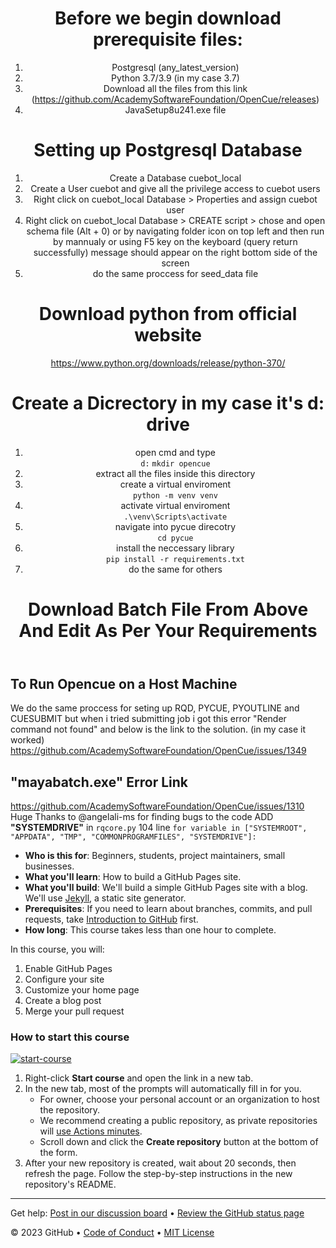 <header>

<!--
  <<< Author notes: Course header >>>
  Include a 1280×640 image, course title in sentence case, and a concise description in emphasis.
  In your repository settings: enable template repository, add your 1280×640 social image, auto delete head branches.
  Add your open source license, GitHub uses MIT license.
-->
# Before we begin download prerequisite files: 
  1. Postgresql (any_latest_version)
  2. Python 3.7/3.9 (in my case 3.7)
  3. Download all the files from this link (https://github.com/AcademySoftwareFoundation/OpenCue/releases)
  4. JavaSetup8u241.exe file 
# Setting up Postgresql Database 
1. Create a Database cuebot_local
2. Create a User cuebot and give all the privilege access to cuebot users
3. Right click on cuebot_local Database > Properties and assign cuebot user 
4. Right click on cuebot_local Database > CREATE script > chose and open schema file (Alt + 0) or by navigating folder icon on top left and then run by mannualy or using F5 key on the keyboard (query return successfully) message should appear on the right bottom side of the screen
5. do the same proccess for seed_data file 
# Download python from official website 
https://www.python.org/downloads/release/python-370/
# Create a Dicrectory in my case it's d: drive 
1. open cmd and type \
 `d:`
 `mkdir opencue`
2. extract all the files inside this directory
3. create a virtual enviroment \
 `python -m venv venv`
4. activate virtual enviroment \
 `.\venv\Scripts\activate`
5. navigate into pycue direcotry \
 `cd pycue`
6. install the  neccessary library \
 `pip install -r requirements.txt`
7. do the same for others
# Download Batch File From Above And Edit As Per Your Requirements
</header>

<!--
  <<< Author notes: Course start >>>
  Include start button, a note about Actions minutes,
  and tell the learner why they should take the course.
-->

## To Run Opencue on a Host Machine 

We do the same proccess for seting up RQD, PYCUE, PYOUTLINE and CUESUBMIT but when i tried submitting job i got this error "Render command not found" and below is the link to the solution. (in my case it worked)
https://github.com/AcademySoftwareFoundation/OpenCue/issues/1349

## "mayabatch.exe" Error Link
https://github.com/AcademySoftwareFoundation/OpenCue/issues/1310
Huge Thanks to @angelali-ms for finding bugs to the code 
ADD **"SYSTEMDRIVE"** in `rqcore.py` 104 line
 `for variable in ["SYSTEMROOT", "APPDATA", "TMP", "COMMONPROGRAMFILES", "SYSTEMDRIVE"]:`



- **Who is this for**: Beginners, students, project maintainers, small businesses.
- **What you'll learn**: How to build a GitHub Pages site.
- **What you'll build**: We'll build a simple GitHub Pages site with a blog. We'll use [Jekyll](https://jekyllrb.com), a static site generator.
- **Prerequisites**: If you need to learn about branches, commits, and pull requests, take [Introduction to GitHub](https://github.com/skills/introduction-to-github) first.
- **How long**: This course takes less than one hour to complete.

In this course, you will:

1. Enable GitHub Pages
2. Configure your site
3. Customize your home page
4. Create a blog post
5. Merge your pull request

### How to start this course

<!-- For start course, run in JavaScript:
'https://github.com/new?' + new URLSearchParams({
  template_owner: 'skills',
  template_name: 'github-pages',
  owner: '@me',
  name: 'skills-github-pages',
  description: 'My clone repository',
  visibility: 'public',
}).toString()
-->

[![start-course](https://user-images.githubusercontent.com/1221423/235727646-4a590299-ffe5-480d-8cd5-8194ea184546.svg)](https://github.com/new?template_owner=skills&template_name=github-pages&owner=%40me&name=skills-github-pages&description=My+clone+repository&visibility=public)

1. Right-click **Start course** and open the link in a new tab.
2. In the new tab, most of the prompts will automatically fill in for you.
   - For owner, choose your personal account or an organization to host the repository.
   - We recommend creating a public repository, as private repositories will [use Actions minutes](https://docs.github.com/en/billing/managing-billing-for-github-actions/about-billing-for-github-actions).
   - Scroll down and click the **Create repository** button at the bottom of the form.
3. After your new repository is created, wait about 20 seconds, then refresh the page. Follow the step-by-step instructions in the new repository's README.

<footer>

<!--
  <<< Author notes: Footer >>>
  Add a link to get support, GitHub status page, code of conduct, license link.
-->

---

Get help: [Post in our discussion board](https://github.com/orgs/skills/discussions/categories/github-pages) &bull; [Review the GitHub status page](https://www.githubstatus.com/)

&copy; 2023 GitHub &bull; [Code of Conduct](https://www.contributor-covenant.org/version/2/1/code_of_conduct/code_of_conduct.md) &bull; [MIT License](https://gh.io/mit)

</footer>
